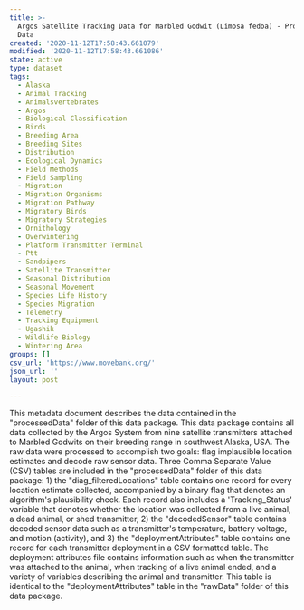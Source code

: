 ```yaml
---
title: >-
  Argos Satellite Tracking Data for Marbled Godwit (Limosa fedoa) - Processed
  Data
created: '2020-11-12T17:58:43.661079'
modified: '2020-11-12T17:58:43.661086'
state: active
type: dataset
tags:
  - Alaska
  - Animal Tracking
  - Animalsvertebrates
  - Argos
  - Biological Classification
  - Birds
  - Breeding Area
  - Breeding Sites
  - Distribution
  - Ecological Dynamics
  - Field Methods
  - Field Sampling
  - Migration
  - Migration Organisms
  - Migration Pathway
  - Migratory Birds
  - Migratory Strategies
  - Ornithology
  - Overwintering
  - Platform Transmitter Terminal
  - Ptt
  - Sandpipers
  - Satellite Transmitter
  - Seasonal Distribution
  - Seasonal Movement
  - Species Life History
  - Species Migration
  - Telemetry
  - Tracking Equipment
  - Ugashik
  - Wildlife Biology
  - Wintering Area
groups: []
csv_url: 'https://www.movebank.org/'
json_url: ''
layout: post

---
```

This metadata document describes the data contained in the "processedData" folder of this data package. This data package contains all data collected by the Argos System from nine satellite transmitters attached to Marbled Godwits on their breeding range in southwest Alaska, USA. The raw data were processed to accomplish two goals: flag implausible location estimates and decode raw sensor data. Three Comma Separate Value (CSV) tables are included in the "processedData" folder of this data package: 1) the "diag_filteredLocations" table contains one record for every location estimate collected, accompanied by a binary flag that denotes an algorithm's plausibility check. Each record also includes a 'Tracking_Status' variable that denotes whether the location was collected from a live animal, a dead animal, or shed transmitter, 2) the "decodedSensor" table contains decoded sensor data such as a transmitter's temperature, battery voltage, and motion (activity), and 3) the "deploymentAttributes" table contains one record for each transmitter deployment in a CSV formatted table. The deployment attributes file contains information such as when the transmitter was attached to the animal, when tracking of a live animal ended, and a variety of variables describing the animal and transmitter. This table is identical to the "deploymentAttributes" table in the "rawData" folder of this data package.
